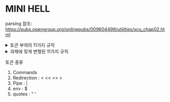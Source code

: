 # MINI HELL

parsing 참조: https://pubs.opengroup.org/onlinepubs/009604499/utilities/xcu_chap02.html


<details>
<summary>토큰 부여의 11가지 규칙</summary>
</br>

1. 입력의 끝이 인식되면 현재 토큰이 구분됩니다. 현재 토큰이 없으면 입력 종료 표시기가 토큰으로 반환됩니다.

2. 이전 문자가 연산자의 일부로 사용되었고 현재 문자가 quote로 감싸져있지 않고 현재 문자와 함께 사용되어 연산자를 형성할 수 있는 경우 해당 (연산자) 토큰의 일부로 사용됩니다.

3. 이전 문자가 연산자의 일부로 사용되었고 현재 문자를 현재 문자와 함께 사용하여 연산자를 구성할 수 없는 경우 이전 문자를 포함하는 연산자는 구분되어야 합니다.

4. 현재 문자가 백슬래시, 작은따옴표 또는 큰따옴표( '\', '" 또는 ' )'이고 인용되지 않은 경우 인용된 텍스트의 끝까지 후속 문자에 대한 인용에 영향을 미칩니다. 
  인용에 대한 규칙은 인용에 설명되어 있습니다.토큰 인식 중에는 실제로 대체가 수행되지 않으며 결과 토큰에는 삽입되거나 둘러싸는 인용 부호를 포함하여 수정되지 않은 
  입력에 나타나는 문자가 정확하게 포함되어야 합니다(<newline> 조인 제외). 또는 인용 부호와 인용된 텍스트의 끝 사이에 있는 대체 연산자 토큰은 인용된 필드의 끝으로 구분되지 않습니다.

-> minishell 과제에서는 구현을 요구하지 않음


5. 현재 문자가 quote로 감싸져있지 않고 '$' 또는 '`'인 경우 쉘은 매개변수 확장( Parameter Expansion), 명령 대체( Command Substitution) 또는 산술 확장( Arithmetic Expansion)에
  대한 후보의 시작을 인용되지 않은 소개에서 식별해야 합니다. 문자 시퀀스: '$' 또는 "${", "$(" 또는 '`' 및 "$((" 각각. 쉘은 확장할 단위의 끝을 결정하기에 충분한 입력을 읽어야 합니다.
  문자를 처리하는 동안 대체 내에 중첩된 확장 또는 인용 인스턴스가 발견되면 쉘은 발견된 구성에 대해 지정된 방식으로 이를 재귀적으로 처리합니다. 포함된 구문을 인식하는 데 필요한 모든 재귀를 
  허용하는 그 끝은 포함되거나 둘러싸는 대체 연산자 또는 따옴표를 포함하여 결과 토큰에 수정되지 않은 상태로 포함되어야 합니다. 토큰은 대체의 끝으로 구분되지 않습니다.

6. 현재 문자가 quote로 감싸져있지 않고 새 연산자의 첫 번째 문자로 사용될 수 있는 경우 현재 토큰(있는 경우)이 구분됩니다. 현재 문자는 다음(연산자) 토큰의 시작으로 사용됩니다.

7. 현재 문자가 quote로 감싸져있지 않고 <newline>이면 현재 토큰이 구분됩니다.

8. 현재 문자가 quote로 감싸져있지 않고 <blank>인 경우 이전 문자를 포함하는 모든 토큰이 구분되고 현재 문자는 삭제됩니다.

9. 이전 문자가 단어의 일부인 경우 현재 문자가 해당 단어에 추가됩니다.

10. 현재 문자가 '#'이면 다음 <newline>까지의 모든 후속 문자는 주석으로 폐기됩니다. 줄을 끝내는 <newline>은 주석의 일부로 간주되지 않습니다.

11. 현재 문자는 새 단어의 시작으로 사용됩니다.
</details>

<details>
<summary>과제에 맞게 변형된 11가지 규칙</summary>
</br>
- 규칙 적용은 한 캐릭터씩 (1 charator) 그리고 규칙의 순서대로 확인합니다. 현재는 ***input** 으로 만들어져있습니다. 1 char를 읽으면서 word로 임시 저장되어질 예정입니다.
</br>
</br>

1. 현재 들어온 캐릭터가 개행일때 (*input == \n)
	- 의미 : **readline**은 문장으로 데이터를 받기 때문에 개행의 의미는 토큰화의 끝을 의미합니다.
<br>
<br>

2. **새로운 단어(word)** 의 첫번째 character가 지정되지 않았으면서 숫자와 리다이렉션의 조합일때
	```
		2<  1< etc.. 
		asd2< 는 앞의 'asd2'가 단어로 인식됨
	```
	- 의미 : 새로운 단어가 만들어지고 있는데 앞에 숫자(fd)가 함께 있는 리다이렉션 조합이면 핸들링 합니다.
<br>
<br>

3. 현재 문자(***input**)가 ' 이거나 " 일때
	- quote state, double-qoute state 등으로 상태 체크를 위한 state 변수들이 필요합니다.
	- 의미 : 이 경우 다음 문자까지가 하나의 문자열(string)으로 인식되어야 합니다. 예를 들어, 'Hello, world!'나 "Hello, world!"와 같은 문자열이 여기에 해당됩니다. 이 규칙은 따옴표로 묶인 문자열과 escape character를 구분하는 역할을 합니다.
<br>
<br>

4.	현재 문자(***input**)가 unqouted state이면서 현재 문자가 $ 이거나  ` 일떄
	- expension state 를 둬서 상태 저장이 필요합니다.
	- 의미 : 이 경우 해당 문자 다음에 오는 문자열은 변수명이나 커맨드라인 명령어로 해석되어야 합니다.
	```
		output=`ls`
		echo $output
	```
	ls 명령어의 결과가 output 변수에 저장되고, echo 명령어로 출력할 수 있습니다.
<br>
<br>

5.  현재 문자(***input**)가 unqouted state 이고 unexpension state 인데 redirection 일때
	- 의미 : rd_type 과 fd (0, 1)을 이용해 t_word(new)를 생성합니다.
<br>
<br>

6. 현재 문자(***input**)가 unqouted 이면서 공백 (' ') 일때
	- new word
<br>
<br>

7. 현재 문자(***input**)가 첫번째 캐릭터가 아닐때 (앞에서 단어가 이어지고 있을때)
	- word에 문자 추가
<br>
<br>

8. (new)word의 첫번째 character가 결정되지 않았고, 현재 문자(***input**)가 # 일때
	-  주석처리
<br>
<br>

9. 그 외에는 새로운 단어(new word)의 첫번째 캐릭터로 간주합니다.
<br>
<br>
</details>


토큰 종류
1. Commands
2. Redirection : < << >> >
3. Pipe : |
4. env : $
5. quotes : " '
